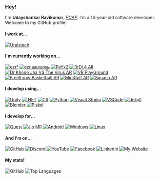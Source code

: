 ### Hey!
I'm **Udayshankar Ravikumar**, [*PCAP*](https://pythoninstitute.org/pcap). I'm a 14-year-old software developer. Welcome to my GitHub profile!

#### I work at...
[![Uralstech](https://img.shields.io/badge/Uralstech-Chief_Technology_Officer-black?style=for-the-badge&labelColor=FFFFFF)](https://uralstech.in)

#### I'm currently working on...
[![ezr²](https://img.shields.io/badge/ezr%C2%B2-black?style=for-the-badge&logo=data:image/png;base64,iVBORw0KGgoAAAANSUhEUgAAAA4AAAAOCAYAAAAfSC3RAAAAhklEQVQ4T52SsQ2AMAwE8xuwWDoqxC6IXRAVXRZjA6NHshVFDihOFyfnf1uPFDwgt8oiyh84ITnbnXWUgluS1SYkGEjAE2cTgvrGBkNgWFGVVPnTam1zSLGdr96Bu1V+aKF5E9vqtaO/VQ8kwAZd0LOoQAjkCFR7Q6HJqQMwpPgXOddqJOcPZgGXDyICOz0AAAAASUVORK5CYIIA&color=ffb273)](https://github.com/Uralstech/ezrSquared)
[![ezr മലയാളം](https://img.shields.io/badge/ezr_%E0%B4%AE%E0%B4%B2%E0%B4%AF%E0%B4%BE%E0%B4%B3%E0%B4%82-black?style=for-the-badge&logo=data:image/png;base64,iVBORw0KGgoAAAANSUhEUgAAAA4AAAAOCAYAAAAfSC3RAAAArUlEQVQ4T2P8GBv7nwEK+BcvZoSxCdGMII2kaIAZCNaIbOPZmA9wPrKtxksEUFyDYiOyJmSFMHFkMRQb7/yfjOI1dM0oGpFVgkwGSWKzGSYH9yM2jSAxdOcNAo0xn6LhwV+YNZUB2Y/ogdPvhvAYPG5ABoA0wgB6vIH8CNK4JE6AMWbRh/9gjSBNS/iWooQmtiQHsxGkmRGmiVDaBFuw6MN/uI3IfgTZis8AZI0AF3WOw9jTZiMAAAAASUVORK5CYIIA&color=D1A4DF)](https://github.com/Uralstech/ezrMlang)
[![PeYx2](https://img.shields.io/badge/PeYx2-black?style=for-the-badge&logo=data:image/png;base64,iVBORw0KGgoAAAANSUhEUgAAAA4AAAAOCAYAAAAfSC3RAAAARUlEQVQ4T2NkYGD4z4AbMOKSAklQrBHZdJhhRNlItkZs3iHKRrI1YjX9P47AQw5V6mpEdz/MBbSzkWI/MjIwoIQB/Z0KAOdXIAEEaA4NAAAAAElFTkSuQmCC&color=FFCCCC)](https://github.com/Uralstech/PeYx2)
[![3rDi 4 All](https://img.shields.io/badge/3rDi_4_All-black?style=for-the-badge&logo=android&color=E6FFE6)](https://play.google.com/store/apps/details?id=com.Uralstech.thirdifourall)
[![Dr Khono Jha VS The Virus AR](https://img.shields.io/badge/Dr_Khono_Jha_VS_The_Virus_AR-black?style=for-the-badge&logo=android&color=E6FFE6)](https://play.google.com/store/apps/details?id=com.Uralstech.DrKhonoJhaVSTheCoronavirusAR)
[![VR PlayGround](https://img.shields.io/badge/VR_PlayGround-black?style=for-the-badge&logo=meta&logoColor=0080FB&color=80D4FF)](https://www.oculus.com/experiences/quest/8376741375685432/)
[![Freethrow Basketball AR](https://img.shields.io/badge/Freethrow_Basketball_AR-black?style=for-the-badge&logo=meta&logoColor=0080FB&color=80D4FF)](https://www.oculus.com/experiences/quest/8661650433907969/)
[![MiniGolf AR](https://img.shields.io/badge/MiniGolf_AR-black?style=for-the-badge&logo=meta&logoColor=0080FB&color=80D4FF)](https://www.oculus.com/experiences/quest/6192609480763219/)
[![Squash AR](https://img.shields.io/badge/Squash_AR-black?style=for-the-badge&logo=meta&logoColor=0080FB&color=80D4FF)](https://www.oculus.com/experiences/quest/9005281436156314/)

#### I develop using...
[![Unity](https://img.shields.io/badge/Unity-black?style=for-the-badge&logo=unity&logoColor=000000&color=FFFFFF)](https://unity.com/)
[![.NET](https://img.shields.io/badge/.NET-black?style=for-the-badge&logo=dotnet&color=512BD4)](https://dotnet.microsoft.com/)
[![C#](https://img.shields.io/badge/C%23-black?style=for-the-badge&logo=csharp&color=9B4993)](https://dotnet.microsoft.com/languages/csharp)
[![Python](https://img.shields.io/badge/Python-black?style=for-the-badge&logo=python&color=FFDE57)](https://www.python.org/)
[![Visual Studio](https://img.shields.io/badge/Visual_Studio-black?style=for-the-badge&logo=visualstudio&color=A578DC)](https://visualstudio.microsoft.com/)
[![VSCode](https://img.shields.io/badge/VSCode-black?style=for-the-badge&logo=visualstudiocode&color=0078D7)](https://code.visualstudio.com/)
[![Jekyll](https://img.shields.io/badge/Jekyll-black?style=for-the-badge&logo=jekyll&logoColor=FFFFFF&color=ff0000)](https://jekyllrb.com/)
[![Blender](https://img.shields.io/badge/Blender-black?style=for-the-badge&logo=blender&logoColor=FFFFFF&color=EA7600)](https://www.blender.org/)
[![Piskel](https://img.shields.io/badge/Piskel-black?style=for-the-badge&logo=data:image/png;base64,iVBORw0KGgoAAAANSUhEUgAAABAAAAAQCAYAAAAf8/9hAAAAUUlEQVQ4T2P8////fwYKACPIANl6VBMeNzIwECs2XAygIAwZwGHA+pAVxYzf8r8ZiBUbLgZQHIjftBhRzOC69p+BWDFwIBKrGJu6QWIAJYEIAG2Nn9Hr4cdpAAAAAElFTkSuQmCC&color=04E004)](https://www.piskelapp.com/)

#### I develop for...
[![Quest](https://img.shields.io/badge/Quest-black?style=for-the-badge&logo=meta&logoColor=FFFFFF&color=0080FB)](https://www.meta.com/quest/)
[![Jio MR](https://img.shields.io/badge/Jio_MR-black?style=for-the-badge&logo=relianceindustrieslimited&logoColor=FFFFFF&color=005AAC)](https://tesseract.in/)
[![Android](https://img.shields.io/badge/Android-black?style=for-the-badge&logo=android&logoColor=FFFFFF&color=A4C639)](https://www.android.com/)
[![Windows](https://img.shields.io/badge/Windows-black?style=for-the-badge&logo=windows&color=00ADEF)](https://www.microsoft.com/windows/)
[![Linux](https://img.shields.io/badge/Linux-black?style=for-the-badge&logo=linux&logoColor=000000&color=ECC30C)](https://www.kernel.org/)

#### And I'm on...
[![GitHub](https://img.shields.io/badge/GitHub-black?style=for-the-badge&logo=github&logoColor=000000&color=FFFFFF)](https://GitHub.com/Uralstech)
[![Discord](https://img.shields.io/badge/Discord-black?style=for-the-badge&logo=discord&logoColor=FFFFFF&color=5865F2)](https://discord.com/users/856445664372326400)
[![YouTube](https://img.shields.io/badge/YouTube-black?style=for-the-badge&logo=youtube&logoColor=FFFFFF&color=FF0000)](https://www.youtube.com/@uralstechnologies9017)
[![Facebook](https://img.shields.io/badge/Facebook-black?style=for-the-badge&logo=facebook&logoColor=FFFFFF&color=4267B2)](https://www.facebook.com/100082467614963)
[![LinkedIn](https://img.shields.io/badge/LinkedIn-black?style=for-the-badge&logo=linkedin&logoColor=FFFFFF&color=0077B5)](https://www.linkedin.com/in/udayshankar-ctourals)
[![My Website](https://img.shields.io/badge/My_Website-black?style=for-the-badge&logo=jekyll&color=FF0000&logoColor=FFFFFF)](https://uralstech.github.io)

#### My stats!
![GitHub](https://github-readme-stats.vercel.app/api?username=uralstech&line_height=28&show_icons=true&theme=transparent)
![Top Languages](https://github-readme-stats.vercel.app/api/top-langs/?username=Uralstech&layout=donut&theme=transparent)

<!--
**Uralstech/uralstech** is a ✨ _special_ ✨ repository because its `README.md` (this file) appears on your GitHub profile.

Here are some ideas to get you started:

- 🔭 I’m currently working on ...
- 🌱 I’m currently learning ...
- 👯 I’m looking to collaborate on ...
- 🤔 I’m looking for help with ...
- 💬 Ask me about ...
- 📫 How to reach me: ...
- 😄 Pronouns: ...
- ⚡ Fun fact: ...
-->
